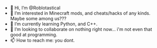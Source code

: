 - 👋 Hi, I’m @Roblotastical
- 👀 I’m interested in Minecraft mods, and cheats/hacks of any kinds. Maybe some among us???
- 🌱 I’m currently learning Python, and C++.
- 💞️ I’m looking to collaborate on nothing right now... i'm not even that good at programming.
- 📫 How to reach me: you dont.

<!---
Roblotastical/Roblotastical is a ✨ special ✨ repository because its `README.md` (this file) appears on your GitHub profile.
You can click the Preview link to take a look at your changes.
--->
